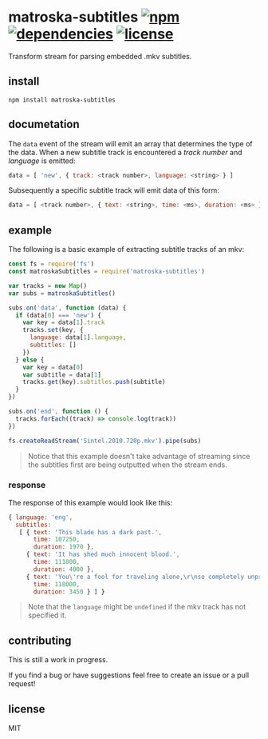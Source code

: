 # matroska-subtitles [![npm][npm-img]][npm-url] [![dependencies][dep-img]][dep-url] [![license][lic-img]][lic-url]

[npm-img]: https://img.shields.io/npm/v/matroska-subtitles.svg
[npm-url]: https://www.npmjs.com/package/matroska-subtitles
[dep-img]: https://david-dm.org/mathiasvr/matroska-subtitles.svg
[dep-url]: https://david-dm.org/mathiasvr/matroska-subtitles
[lic-img]: http://img.shields.io/:license-MIT-blue.svg
[lic-url]: http://mvr.mit-license.org

Transform stream for parsing embedded .mkv subtitles.

## install

```
npm install matroska-subtitles
```

## documetation

The `data` event of the stream will emit an array that determines the type of the data.
When a new subtitle track is encountered a *track number* and *language* is emitted:
```javascript
data = [ 'new', { track: <track number>, language: <string> } ]
```

Subsequently a specific subtitle track will emit data of this form:
```javascript
data = [ <track number>, { text: <string>, time: <ms>, duration: <ms> } ]
```

## example

The following is a basic example of extracting subtitle tracks of an mkv:

```javascript
const fs = require('fs')
const matroskaSubtitles = require('matroska-subtitles')

var tracks = new Map()
var subs = matroskaSubtitles()

subs.on('data', function (data) {
  if (data[0] === 'new') {
    var key = data[1].track
    tracks.set(key, {
      language: data[1].language,
      subtitles: []
    })
  } else {
    var key = data[0]
    var subtitle = data[1]
    tracks.get(key).subtitles.push(subtitle)
  }
})

subs.on('end', function () {
  tracks.forEach((track) => console.log(track))
})

fs.createReadStream('Sintel.2010.720p.mkv').pipe(subs)
```

> Notice that this example doesn't take advantage of streaming since the subtitles first are being outputted when the stream ends.

### response

The response of this example would look like this:
```javascript
{ language: 'eng',
  subtitles: 
   [ { text: 'This blade has a dark past.',
       time: 107250,
       duration: 1970 },
     { text: 'It has shed much innocent blood.',
       time: 111800,
       duration: 4000 },
     { text: 'You\'re a fool for traveling alone,\r\nso completely unprepared.',
       time: 118000,
       duration: 3450 } ] }
```

> Note that the `language` might be `undefined` if the mkv track has not specified it.

## contributing

This is still a work in progress.

If you find a bug or have suggestions feel free to create an issue or a pull request!

## license

MIT
